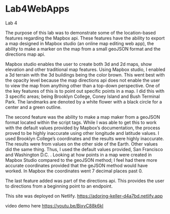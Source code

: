 # Lab4WebApps

Lab 4

The purpose of this lab was to demonstrate some of the location-based features regarding the Mapbox api. These features have the ability to export a map designed in Mapbox studio (an online map editing web app), the ability to make a marker on the map from a small geoJSON format and the directions map api.

Mapbox studio enables the user to create both 3d and 2d maps, show elevation and other traditional map features. Using Mapbox studio, I enabled a 3d terrain with the 3d buildings being the color brown. This went best with the opacity level because the map directions api does not enable the user to view the map from anything other than a top-down perspective. One of the key features of this is to point out specific points in a map. I did this with 3 specific areas; being Brooklyn College, Coney Island and Bush Terminal Park. The landmarks are denoted by a white flower with a black circle for a center and a green outline.

The second feature was the ability to make a map maker from a geoJSON format located within the script tags. While I was able to get this to work with the default values provided by Mapbox’s documentation, the process proved to be highly inaccurate using other longitude and latitude values. I used Brooklyn College’s coordinates and the results were highly inaccurate. The results were from values on the other side of the Earth. Other values did the same thing. Thus, I used the default values provided, San Francisco and Washington D.C. . Looking at how points in a map were created in Mapbox Studio compared to the geoJSON method; I feel had there more accurate coordinates provided that the geJSON method would have worked. In Mapbox the coordinates went 7 decimal places past 0.

The last feature added was part of the directions api. This provides the user to directions from a beginning point to an endpoint.

This site was deployed on Netlify. https://adoring-keller-d4a7bd.netlify.app

video demo here https://youtu.be/BixyC88k6kI
